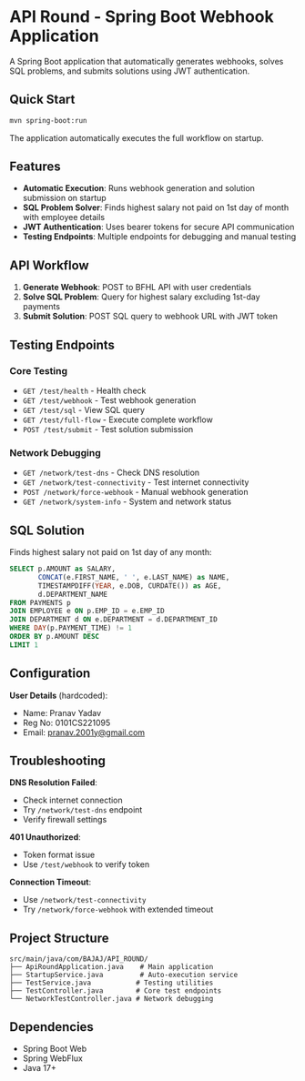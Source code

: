 # API Round - Spring Boot Webhook Application

A Spring Boot application that automatically generates webhooks, solves SQL problems, and submits solutions using JWT authentication.

## Quick Start

```bash
mvn spring-boot:run
```

The application automatically executes the full workflow on startup.

## Features

- **Automatic Execution**: Runs webhook generation and solution submission on startup
- **SQL Problem Solver**: Finds highest salary not paid on 1st day of month with employee details
- **JWT Authentication**: Uses bearer tokens for secure API communication
- **Testing Endpoints**: Multiple endpoints for debugging and manual testing

## API Workflow

1. **Generate Webhook**: POST to BFHL API with user credentials
2. **Solve SQL Problem**: Query for highest salary excluding 1st-day payments
3. **Submit Solution**: POST SQL query to webhook URL with JWT token

## Testing Endpoints

### Core Testing
- `GET /test/health` - Health check
- `GET /test/webhook` - Test webhook generation
- `GET /test/sql` - View SQL query
- `GET /test/full-flow` - Execute complete workflow
- `POST /test/submit` - Test solution submission

### Network Debugging
- `GET /network/test-dns` - Check DNS resolution
- `GET /network/test-connectivity` - Test internet connectivity
- `POST /network/force-webhook` - Manual webhook generation
- `GET /network/system-info` - System and network status

## SQL Solution

Finds highest salary not paid on 1st day of any month:

```sql
SELECT p.AMOUNT as SALARY, 
       CONCAT(e.FIRST_NAME, ' ', e.LAST_NAME) as NAME, 
       TIMESTAMPDIFF(YEAR, e.DOB, CURDATE()) as AGE, 
       d.DEPARTMENT_NAME 
FROM PAYMENTS p 
JOIN EMPLOYEE e ON p.EMP_ID = e.EMP_ID 
JOIN DEPARTMENT d ON e.DEPARTMENT = d.DEPARTMENT_ID 
WHERE DAY(p.PAYMENT_TIME) != 1 
ORDER BY p.AMOUNT DESC 
LIMIT 1
```

## Configuration

**User Details** (hardcoded):
- Name: Pranav Yadav
- Reg No: 0101CS221095
- Email: pranav.2001y@gmail.com

## Troubleshooting

**DNS Resolution Failed**: 
- Check internet connection
- Try `/network/test-dns` endpoint
- Verify firewall settings

**401 Unauthorized**:
- Token format issue
- Use `/test/webhook` to verify token

**Connection Timeout**:
- Use `/network/test-connectivity`
- Try `/network/force-webhook` with extended timeout

## Project Structure

```
src/main/java/com/BAJAJ/API_ROUND/
├── ApiRoundApplication.java    # Main application
├── StartupService.java         # Auto-execution service
├── TestService.java           # Testing utilities
├── TestController.java        # Core test endpoints
└── NetworkTestController.java # Network debugging
```

## Dependencies

- Spring Boot Web
- Spring WebFlux
- Java 17+
